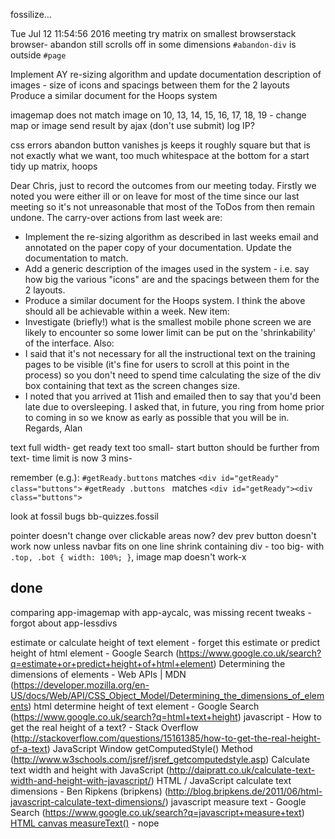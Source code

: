 
fossilize...


Tue Jul 12 11:54:56 2016 meeting
try matrix on smallest browserstack browser-
abandon still scrolls off in some dimensions
`#abandon-div` is outside `#page`

Implement AY re-sizing algorithm and update documentation
description of images - size of icons and spacings between them for the 2 layouts
Produce a similar document for the Hoops system


imagemap does not match image on 10, 13, 14, 15, 16, 17, 18, 19 - change map or image
send result by ajax (don't use submit)
log IP?

css errors
abandon button vanishes
js keeps it roughly square but that is not exactly what we want, too much whitespace at the bottom for a start
tidy up matrix, hoops

Dear Chris, just to record the outcomes from our meeting today. Firstly we noted you were either ill or on leave for most of the time since our last meeting so it's not unreasonable that most of the ToDos from then remain undone. The carry-over actions from last week are:
* Implement the re-sizing algorithm as described in last weeks email and annotated on the paper copy of your documentation.  Update the documentation to match.
* Add a generic description of the images used in the system - i.e. say how big the various "icons" are and the spacings between them for the 2 layouts.
* Produce a similar document for the Hoops system.
I think the above should all be achievable within a week.
New item:
* Investigate (briefly!) what is the smallest mobile phone screen we are likely to encounter so some lower limit can be put on the 'shrinkability' of the interface.
Also:
* I said that it's not necessary for all the instructional text on the training pages to be visible (it's fine for users to scroll at this point in the process) so you don't need to spend time calculating the size of the div box containing that text as the screen changes size.
* I noted that you arrived at 11ish and emailed then to say that you'd been late due to oversleeping.  I asked that, in future, you ring from home prior to coming in so we know as early as possible that you will be in.
Regards, Alan

text full width-
get ready text too small-
start button should be further from text-
time limit is now 3 mins-

remember (e.g.):
`#getReady.buttons` matches `<div id="getReady" class="buttons">`
`#getReady .buttons ` matches `<div id="getReady"><div class="buttons">` 

look at fossil bugs bb-quizzes.fossil

pointer doesn't change over clickable areas now?
dev prev button doesn't work now unless navbar fits on one line
shrink containing div - too big-
with `.top, .bot { width: 100%; }`, image map doesn't work-x

## done

comparing app-imagemap with app-aycalc, was missing recent tweaks - forgot about app-lessdivs

estimate or calculate height of text element - forget this
estimate or predict height of html element - Google Search (https://www.google.co.uk/search?q=estimate+or+predict+height+of+html+element)
Determining the dimensions of elements - Web APIs | MDN (https://developer.mozilla.org/en-US/docs/Web/API/CSS_Object_Model/Determining_the_dimensions_of_elements)
html determine height of text element - Google Search (https://www.google.co.uk/search?q=html+text+height)
javascript - How to get the real height of a text? - Stack Overflow (http://stackoverflow.com/questions/15161385/how-to-get-the-real-height-of-a-text)
JavaScript Window getComputedStyle() Method (http://www.w3schools.com/jsref/jsref_getcomputedstyle.asp)
Calculate text width and height with JavaScript (http://daipratt.co.uk/calculate-text-width-and-height-with-javascript/)
HTML / JavaScript calculate text dimensions - Ben Ripkens (bripkens) (http://blog.bripkens.de/2011/06/html-javascript-calculate-text-dimensions/)
javascript measure text - Google Search (https://www.google.co.uk/search?q=javascript+measure+text)
[HTML canvas measureText()](http://www.w3schools.com/tags/canvas_measuretext.asp) - nope